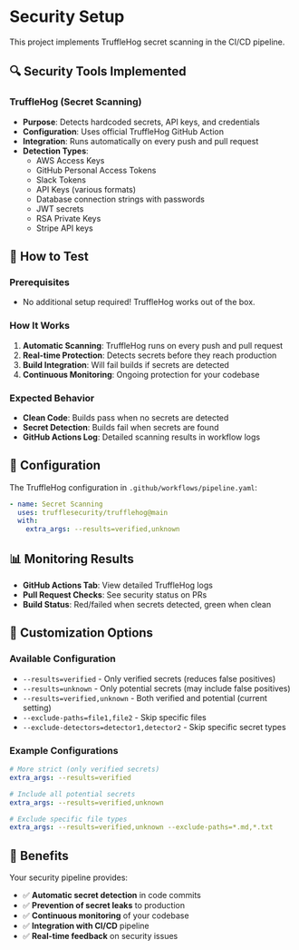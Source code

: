 # Security Setup

This project implements TruffleHog secret scanning in the CI/CD pipeline.

## 🔍 Security Tools Implemented

### TruffleHog (Secret Scanning)
- **Purpose**: Detects hardcoded secrets, API keys, and credentials
- **Configuration**: Uses official TruffleHog GitHub Action
- **Integration**: Runs automatically on every push and pull request
- **Detection Types**:
  - AWS Access Keys
  - GitHub Personal Access Tokens
  - Slack Tokens
  - API Keys (various formats)
  - Database connection strings with passwords
  - JWT secrets
  - RSA Private Keys
  - Stripe API keys

## 🚀 How to Test

### Prerequisites
- No additional setup required! TruffleHog works out of the box.

### How It Works
1. **Automatic Scanning**: TruffleHog runs on every push and pull request
2. **Real-time Protection**: Detects secrets before they reach production
3. **Build Integration**: Will fail builds if secrets are detected
4. **Continuous Monitoring**: Ongoing protection for your codebase

### Expected Behavior
- **Clean Code**: Builds pass when no secrets are detected
- **Secret Detection**: Builds fail when secrets are found
- **GitHub Actions Log**: Detailed scanning results in workflow logs

## 🔧 Configuration

The TruffleHog configuration in `.github/workflows/pipeline.yaml`:

```yaml
- name: Secret Scanning
  uses: trufflesecurity/trufflehog@main
  with:
    extra_args: --results=verified,unknown
```

## 📊 Monitoring Results

- **GitHub Actions Tab**: View detailed TruffleHog logs
- **Pull Request Checks**: See security status on PRs
- **Build Status**: Red/failed when secrets detected, green when clean

## 🔧 Customization Options

### Available Configuration
- `--results=verified` - Only verified secrets (reduces false positives)
- `--results=unknown` - Only potential secrets (may include false positives)  
- `--results=verified,unknown` - Both verified and potential (current setting)
- `--exclude-paths=file1,file2` - Skip specific files
- `--exclude-detectors=detector1,detector2` - Skip specific secret types

### Example Configurations
```yaml
# More strict (only verified secrets)
extra_args: --results=verified

# Include all potential secrets
extra_args: --results=verified,unknown

# Exclude specific file types
extra_args: --results=verified,unknown --exclude-paths=*.md,*.txt
```

## 🎯 Benefits

Your security pipeline provides:
- ✅ **Automatic secret detection** in code commits
- ✅ **Prevention of secret leaks** to production
- ✅ **Continuous monitoring** of your codebase
- ✅ **Integration with CI/CD** pipeline
- ✅ **Real-time feedback** on security issues